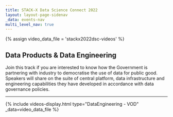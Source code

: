 ```yaml
---
title: STACK-X Data Science Connect 2022
layout: layout-page-sidenav
_data: events-nav
multi_level_nav: true
---
```

{% assign video_data_file = 'stackx2022dsc-videos' %}

## Data Products & Data Engineering

Join this track if you are interested to know how the Government is partnering with industry to democratise the use of data for public good. Speakers will share on the suite of central platform, data infrastructure and engineering capabilities they have developed in accordance with data governance policies.

<hr />

{% include videos-display.html type="DataEngineering - VOD" _data=video_data_file %}
